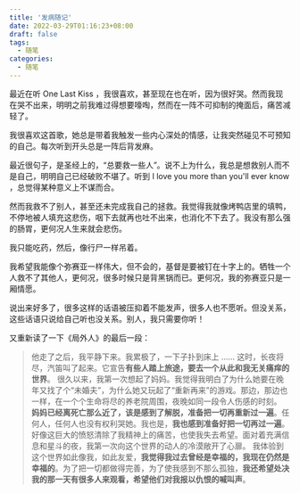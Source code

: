 ```yaml
---
title: '发病随记'
date: 2022-03-29T01:16:23+08:00
draft: false
tags:
  - 随笔
categories:
  - 随笔
---
```


最近在听 One Last Kiss ，我很喜欢，甚至现在也在听，因为很好哭。然而我现在哭不出来，明明之前我难过得想要嚎啕，然而在一阵不可抑制的掩面后，痛苦减轻了。

我很喜欢这首歌，她总是带着我触发一些内心深处的情感，让我突然碰见不可预知的自己。每次听到开头总是一阵后背发麻。

最近很句子，是圣经上的，“总要救一些人”。说不上为什么，我总是想救别人而不是自己，明明自己已经破败不堪了。听到 I love you more than you'll ever know ，总觉得某种意义上不谋而合。

然而我救不了别人，甚至还未完成我自己的拯救。我觉得我就像烤鸭店里的填鸭，不停地被人填充这悲伤，咽下去就再也吐不出来，也消化不下去了。我没有那么强的肠胃，更何况人生来就会悲伤。

我只能吃药，然后，像行尸一样吊着。

我希望我能像个弥赛亚一样伟大，但不会的，基督是要被钉在十字上的。牺牲一个人救不了其他人，更何况，很多时候只是背黑锅而已。更何况，我的弥赛亚只是一厢情愿。

说出来好多了，很多这样的话语被压抑着不能发声，很多人也不愿听。但没关系，这些话语只说给自己听也没关系。别人，我只需要你听！

又重新读了一下《局外人》的最后一段：

> 他走了之后，我平静下来。我累极了，一下子扑到床上 …… 这时，长夜将尽，汽笛叫了起来。它宣告**有些人踏上旅途，要去一个从此和我无关痛痒的世界**。
> 很久以来，我第一次想起了妈妈。我觉得我明白了为什么她要在晚年又找了个“未婚夫”，为什么她又玩起了“重新再来”的游戏。那边，那边也一样，在一个个生命将尽的养老院周围，夜晚如同一段令人伤感的时刻。
> **妈妈已经离死亡那么近了，该是感到了解脱，准备把一切再重新过一遍**。任何人，任何人也没有权利哭她。我也是，**我也感到准备好把一切再过一遍**。
> 好像这巨大的愤怒清除了我精神上的痛苦，也使我失去希望。面对着充满信息和星斗的夜，我第一次向这个世界的动人的冷漠敞开了心扉。
> 我体验到这个世界如此像我，如此友爱，**我觉得我过去曾经是幸福的，我现在仍然是幸福的**。为了把一切都做得完善，为了使我感到不那么孤独，**我还希望处决我的那一天有很多人来观看，希望他们对我报以仇恨的喊叫声**。
